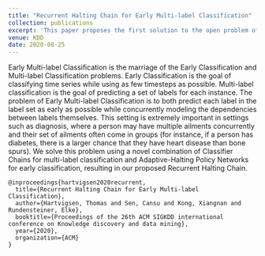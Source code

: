 ```yaml
---
title: "Recurrent Halting Chain for Early Multi-label Classification"
collection: publications
excerpt: 'This paper proposes the first solution to the open problem of Early Multi-Label Classification.'
venue: KDD
date: 2020-08-25
---
```


Early Multi-label Classification is the marriage of the Early Classification and
Multi-label Classification problems. Early Classification is the goal of
classifying time series while using as few timesteps as possible. Multi-label
classification is the goal of predicting a set of labels for each instance. The
problem of Early Multi-label Classification is to both predict each label in the
label set as early as possible while concurrently modeling the dependencies
between labels themselves.
This setting is extremely important in settings such as diagnosis, where a
person may have multiple ailments concurrently and their set of ailments often
come in groups (for instance, if a person has diabetes, there is a larger chance
that they have heart disease than bone spurs).  We solve this problem using a
novel combination of Classifier Chains for multi-label classification and
Adaptive-Halting Policy Networks for early classification, resulting in our
proposed Recurrent Halting Chain.

```
@inproceedings{hartvigsen2020recurrent,
  title={Recurrent Halting Chain for Early Multi-label Classification},
  author={Hartvigsen, Thomas and Sen, Cansu and Kong, Xiangnan and Rundensteiner, Elke},
  booktitle={Proceedings of the 26th ACM SIGKDD international conference on Knowledge discovery and data mining},
  year={2020},
  organization={ACM}
}
```
